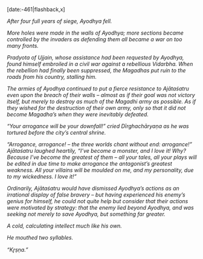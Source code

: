 [date:-461|flashback,x]

_After four full years of siege, Ayodhya fell._

_More holes were made in the walls of Ayodhya; more sections became controlled by the invaders as defending them all became a war on too many fronts._

_Pradyota of Ujjain, whose assistance had been requested by Ayodhya, found himself embroiled in a civil war against a rebellious Vidarbha. When the rebellion had finally been suppressed, the Magadhas put ruin to the roads from his country, stalling him._

_The armies of Ayodhya continued to put a fierce resistance to Ajātaśatru even upon the breach of their walls – almost as if their goal was not victory itself, but merely to destroy as much of the Magadhi army as possible. As if they wished for the destruction of their own army, only so that it did not become Magadha’s when they were inevitably defeated._

_“Your arrogance will be your downfall!” cried Dīrghachāryaṇa as he was tortured before the city’s central shrine._

_“Arrogance, arrogance! – the three worlds chant without end: arrogance!” Ajātaśatru laughed heartily, “I’ve become a monster, and I love it! Why? Because I’ve become the greatest of them – all your tales, all your plays will be edited in due time to make arrogance the antagonist’s greatest weakness. All your villains will be moulded on me, and my personality, due to my wickedness. I love it!”_

_Ordinarily, Ajātaśatru would have dismissed Ayodhya’s actions as an irrational display of false bravery – but having experienced his enemy’s genius for himself, he could not quite help but consider that their actions were motivated by strategy: that the enemy lied beyond Ayodhya, and was seeking not merely to save Ayodhya, but something far greater._

_A cold, calculating intellect much like his own._

_He mouthed two syllables._

_“Kr̥ṣṇa.”_
